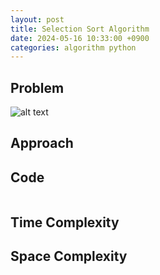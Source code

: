 ```yaml
---
layout: post
title: Selection Sort Algorithm
date: 2024-05-16 10:33:00 +0900
categories: algorithm python
---
```

## Problem
![alt text]()

## Approach


## Code
```python

```
## Time Complexity

## Space Complexity

